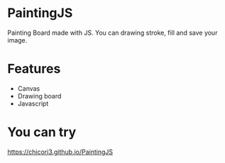 # PaintingJS
 Painting Board made with JS.
 You can drawing stroke, fill and save your image.
 
# Features
<ul>
 <li>Canvas</li>
 <li>Drawing board</li>
 <li>Javascript</li>
</ul>

# You can try
https://chicori3.github.io/PaintingJS
